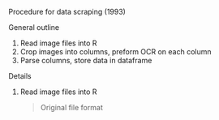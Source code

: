 Procedure for data scraping (1993)


General outline
1) Read image files into R
2) Crop images into columns, preform OCR on each column
3) Parse columns, store data in dataframe



Details

1) Read image files into R
	> Original file format 